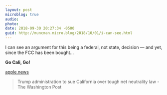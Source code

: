 ```yaml
---
layout: post
microblog: true
audio: 
photo: 
date: 2018-09-30 20:27:34 -0500
guid: http://muncman.micro.blog/2018/10/01/i-can-see.html
---
```

I can see an argument for this being a federal, not state, decision — and yet, since the FCC has been bought... 

**Go Cali, Go!** 

 [apple.news](https://apple.news/AB4sQpvfMRw-UfdL7xKmWyg)

> Trump administration to sue California over tough net neutrality law - The Washington Post
